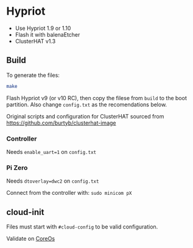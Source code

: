 # Hypriot

- Use Hypriot 1.9 or 1.10
- Flash it with balenaEtcher
- ClusterHAT v1.3

## Build

To generate the files:

```bash
make
```

Flash Hypriot v9 (or v10 RC), then copy the filese from `build` to the boot partition.
Also change `config.txt` as the recomendations below.

Original scripts and configuration for ClusterHAT sourced from https://github.com/burtyb/clusterhat-image

### Controller

Needs `enable_uart=1` on `config.txt`

### Pi Zero

Needs `dtoverlay=dwc2` on `config.txt`

Connect from the controller with: `sudo minicom pX`

## cloud-init

Files must start with `#cloud-config` to be valid configuration.

Validate on [CoreOs](https://coreos.com/validate/)